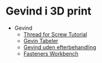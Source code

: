 # Gevind i 3D print

* Gevind
  * [Thread for Screw Tutorial](https://wiki.freecad.org/Thread_for_Screw_Tutorial/en)
  * [Gevin Tabeler](./GevinTabels/README.md)
  * [Gevind uden efterbehandling](./GevindUdenEfterbehandling/README.md)
  * [Fasteners Workbench](https://wiki.freecad.org/Fasteners_Workbench/en)


